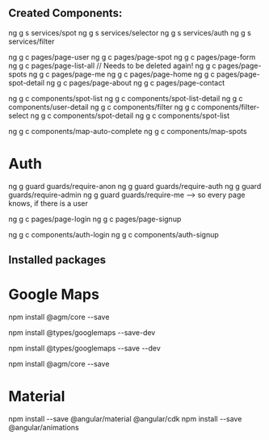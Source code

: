 ## Created Components:

ng g s services/spot
ng g s services/selector
ng g s services/auth
ng g s services/filter



ng g c pages/page-user
ng g c pages/page-spot
ng g c pages/page-form
ng g c pages/page-list-all // Needs to be deleted again!
ng g c pages/page-spots
ng g c pages/page-me
ng g c pages/page-home
ng g c pages/page-spot-detail
ng g c pages/page-about
ng g c pages/page-contact

ng g c components/spot-list
ng g c components/spot-list-detail
ng g c components/user-detail
ng g c components/filter
ng g c components/filter-select
ng g c components/spot-detail
ng g c components/spot-list

ng g c components/map-auto-complete
ng g c components/map-spots

# Auth

ng g guard guards/require-anon
ng g guard guards/require-auth
ng g guard guards/require-admin
 ng g guard guards/require-me --> so every page knows, if there is a user

ng g c pages/page-login
ng g c pages/page-signup

ng g c components/auth-login
ng g c components/auth-signup

## Installed packages

# Google Maps

npm install @agm/core --save

npm install @types/googlemaps --save-dev

npm install @types/googlemaps --save --dev

npm install @agm/core --save

# Material
npm install --save @angular/material @angular/cdk
npm install --save @angular/animations

